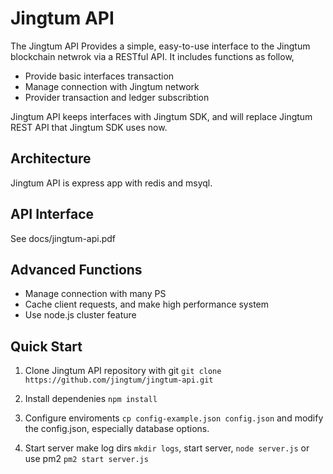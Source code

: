 # Jingtum API

The Jingtum API Provides a simple, easy-to-use interface to the Jingtum
blockchain netwrok via a RESTful API. It includes functions as follow,

 - Provide basic interfaces transaction
 - Manage connection with Jingtum network
 - Provider transaction and ledger subscribtion
 
Jingtum API keeps interfaces with Jingtum SDK, and will replace Jingtum REST
API that Jingtum SDK uses now.

## Architecture

Jingtum API is express app with redis and msyql.

## API Interface 

See docs/jingtum-api.pdf

## Advanced Functions

 - Manage connection with many PS
 - Cache client requests, and make high performance system
 - Use node.js cluster feature
 
## Quick Start

1. Clone Jingtum API repository with git
`git clone  https://github.com/jingtum/jingtum-api.git`

2. Install dependenies
`npm install`

3. Configure enviroments
`cp config-example.json config.json` and modify the config.json, especially database options.

4. Start server
make log dirs
`mkdir logs`, start server, `node server.js` or use pm2 `pm2 start server.js`


